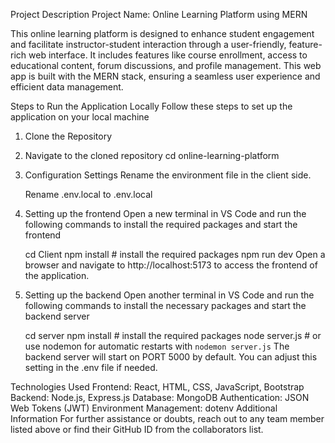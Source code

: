 Project Description
Project Name: Online Learning Platform using MERN

This online learning platform is designed to enhance student engagement and facilitate instructor-student interaction through a user-friendly, feature-rich web interface. It includes features like course enrollment, access to educational content, forum discussions, and profile management. This web app is built with the MERN stack, ensuring a seamless user experience and efficient data management.

Steps to Run the Application Locally
Follow these steps to set up the application on your local machine

1. Clone the Repository
2. Navigate to the cloned repository
    cd online-learning-platform
3. Configuration Settings
Rename the environment file in the client side.

    Rename .env.local to .env.local
4. Setting up the frontend
Open a new terminal in VS Code and run the following commands to install the required packages and start the frontend

    cd Client
    npm install   # install the required packages
    npm run dev
Open a browser and navigate to http://localhost:5173 to access the frontend of the application.

5. Setting up the backend
Open another terminal in VS Code and run the following commands to install the necessary packages and start the backend server

    cd server
    npm install      # install the required packages
    node server.js   # or use nodemon for automatic restarts with `nodemon server.js`
The backend server will start on PORT 5000 by default. You can adjust this setting in the .env file if needed.

Technologies Used
Frontend: React, HTML, CSS, JavaScript, Bootstrap
Backend: Node.js, Express.js
Database: MongoDB
Authentication: JSON Web Tokens (JWT)
Environment Management: dotenv
Additional Information
For further assistance or doubts, reach out to any team member listed above or find their GitHub ID from the collaborators list.

